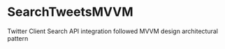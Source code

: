 # SearchTweetsMVVM
Twitter Client Search API integration followed MVVM design architectural pattern
